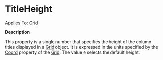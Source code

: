 




<h1 class="heading"><span class="name">TitleHeight</span></h1>

Applies To: [Grid](./grid.md)


**Description**


This property is a single number that specifies the height of the column titles displayed in a [Grid](./grid.md) object. It is expressed in the units specified by the [Coord](coord.md) property of the [Grid](./grid.md). The value `⍬` selects the default height.



